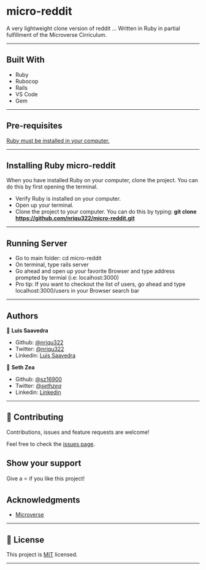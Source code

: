 # micro-reddit

A very lightweight clone version of reddit ... 
Written in Ruby in partial fulfillment of the Microverse Cirriculum.

---

## Built With

- Ruby
- Rubocop
- Rails
- VS Code
- Gem

---

## Pre-requisites

  <a href="https://www.ruby-lang.org/en/documentation/installation/">Ruby must be installed in your computer.</a>

---


## Installing Ruby micro-reddit

When you have installed Ruby on your computer, clone the project. You can do this by first opening the terminal.

* Verify Ruby is installed on your computer.
* Open up your terminal.
* Clone the project to your computer. You can do this by typing: <b>git clone https://github.com/nriqu322/micro-reddit.git</b>

---

## Running Server

* Go to main folder: cd micro-reddit
* On terminal, type rails server 
* Go ahead and open up your favorite Browser and type address prompted by termial (i.e: localhost:3000)
* Pro tip: If you want to checkout the list of users, go ahead and type localhost:3000/users in your Browser search bar


---

## Authors

👤 **Luis Saavedra**
- Github: [@nriqu322](https://github.com/nriqu322)
- Twitter: [@nriqu322](https://twitter.com/nriqu322)
- Linkedin: [Luis Saavedra](https://linkedin.com/in/luis-saavedra-sanchez/) 


👤 **Seth Zea**

- Github: [@sz16900](https://github.com/sz16900)
- Twitter: [@_sethzea_](https://twitter.com/_sethzea_)
- Linkedin: [Linkedin](https://www.linkedin.com/in/seth-zea/)

---

## 🤝 Contributing

Contributions, issues and feature requests are welcome!

Feel free to check the [issues page](issues/).

## Show your support

Give a ⭐️ if you like this project!

## Acknowledgments

- [Microverse](https://microverse.org)

---

## 📝 License

This project is [MIT](/LICENSE) licensed.

---
